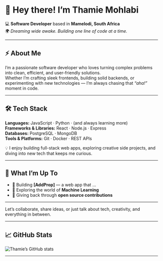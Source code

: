 # 👋 Hey there! I’m **Thamie Mohlabi**  

💻 **Software Developer** based in **Mamelodi, South Africa**  
🌍 *Dreaming wide awake. Building one line of code at a time.*  

---

## ⚡ About Me  

I’m a passionate software developer who loves turning complex problems into clean, efficient, and user-friendly solutions.  
Whether I’m crafting sleek frontends, building solid backends, or experimenting with new technologies — I’m always chasing that *“aha!”* moment in code.  

---

## 🛠️ Tech Stack  

**Languages:** JavaScript · Python · (and always learning more)  
**Frameworks & Libraries:** React · Node.js · Express  
**Databases:** PostgreSQL · MongoDB  
**Tools & Platforms:** Git · Docker · REST APIs  

💡 I enjoy building full-stack web apps, exploring creative side projects, and diving into new tech that keeps me curious.  

---

## 🚀 What I’m Up To  

- 🧠 Building **[AddProp]** — a web app that …  
- 🤖 Exploring the world of **Machine Learning**  
- 💬 Giving back through **open source contributions**  

---

Let’s collaborate, share ideas, or just talk about tech, creativity, and everything in between.  

---

## 📈 GitHub Stats  

![Thamie’s GitHub stats](https://github-readme-stats.vercel.app/api?username=thamiemohlabi&show_icons=true&theme=radical)

---
